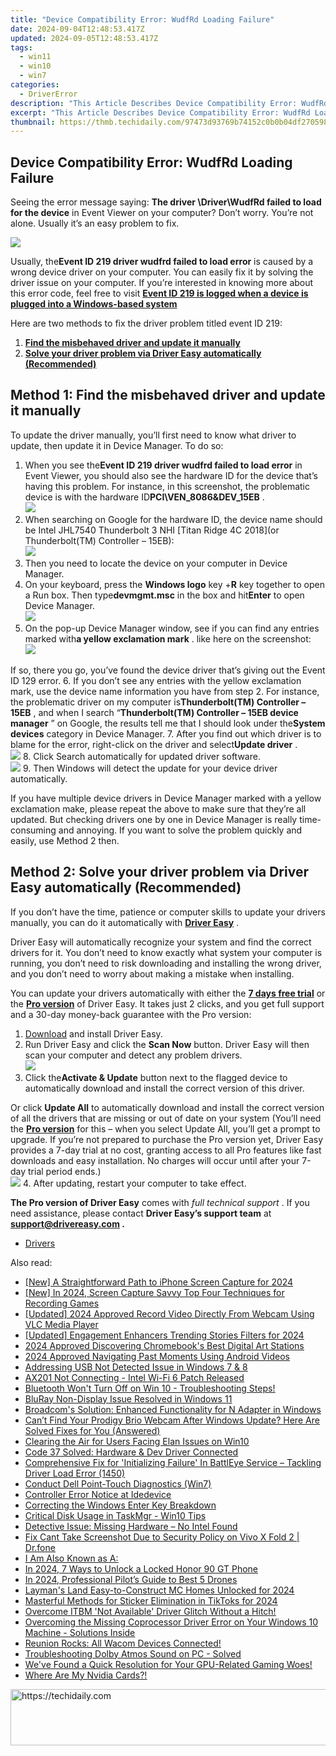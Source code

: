 ```yaml
---
title: "Device Compatibility Error: WudfRd Loading Failure"
date: 2024-09-04T12:48:53.417Z
updated: 2024-09-05T12:48:53.417Z
tags:
  - win11
  - win10
  - win7
categories:
  - DriverError
description: "This Article Describes Device Compatibility Error: WudfRd Loading Failure"
excerpt: "This Article Describes Device Compatibility Error: WudfRd Loading Failure"
thumbnail: https://thmb.techidaily.com/97473d93769b74152c0b0b04df270598f5aded17925dea70fd12d869a1bbc744.jpg
---
```


## Device Compatibility Error: WudfRd Loading Failure

 Seeing the error message saying: **The driver \\Driver\\WudfRd failed to load for the device**  in Event Viewer on your computer? Don’t worry. You’re not alone. Usually it’s an easy problem to fix.

![](https://images.drivereasy.com/wp-content/uploads/2018/07/img_5b4ff87d27963.jpg)

 Usually, the**Event ID 219 driver wudfrd failed to load error** is caused by a wrong device driver on your computer. You can easily fix it by solving the driver issue on your computer. If you’re interested in knowing more about this error code, feel free to visit **[Event ID 219 is logged when a device is plugged into a Windows-based system](https://learn.microsoft.com/en-us/troubleshoot/windows-client/setup-upgrade-and-drivers/event-id-219-when-device-plugged-in-windows-system)**

Here are two methods to fix the driver problem titled event ID 219:

1. **[Find the misbehaved driver and update it manually](https://getlyla.pxf.io/ek9gkg)**
2. [**Solve your driver problem via Driver Easy automatically (Recommended)**](#Method2)

## Method 1: Find the misbehaved driver and update it manually

 To update the driver manually, you’ll first need to know what driver to update, then update it in Device Manager. To do so:

1. When you see the**Event ID 219 driver wudfrd failed to load error** in Event Viewer, you should also see the hardware ID for the device that’s having this problem. For instance, in this screenshot, the problematic device is with the hardware ID**PCI\\VEN\_8086&DEV\_15EB** .  
![](https://www.drivereasy.com/wp-content/uploads/2024/06/Event-ID-219-driver-wudfrd-failed-to-load-error-.png)
2. When searching on Google for the hardware ID, the device name should be Intel JHL7540 Thunderbolt 3 NHI \[Titan Ridge 4C 2018\](or Thunderbolt(TM) Controller – 15EB):  
![](https://www.drivereasy.com/wp-content/uploads/2024/06/hardware-id-on-google.png)
3. Then you need to locate the device on your computer in Device Manager.
4. On your keyboard, press the **Windows logo** key +**R** key together to open a Run box. Then type**devmgmt.msc** in the box and hit**Enter** to open Device Manager.  
![](https://www.drivereasy.com/wp-content/uploads/2023/10/win-run-device-manager.jpg)
5. On the pop-up Device Manager window, see if you can find any entries marked with**a yellow exclamation mark** . like here on the screenshot:  
![](https://www.drivereasy.com/wp-content/uploads/2017/07/img_596718add428c.png)  

 If so, there you go, you’ve found the device driver that’s giving out the Event ID 129 error.
6. If you don’t see any entries with the yellow exclamation mark, use the device name information you have from step 2\. For instance, the problematic driver on my computer is**Thunderbolt(TM) Controller – 15EB** , and when I search “**Thunderbolt(TM) Controller – 15EB device manager** ” on Google, the results tell me that I should look under the**System devices** category in Device Manager.
7. After you find out which driver is to blame for the error, right-click on the driver and select**Update driver** .  
![](https://www.drivereasy.com/wp-content/uploads/2017/07/img_59671c4e07788.png)
8. Click Search automatically for updated driver software.  
![](https://www.drivereasy.com/wp-content/uploads/2018/07/img_5b4ff6553f6f3.png)
9. Then Windows will detect the update for your device driver automatically.

 If you have multiple device drivers in Device Manager marked with a yellow exclamation make, please repeat the above to make sure that they’re all updated. But checking drivers one by one in Device Manager is really time-consuming and annoying. If you want to solve the problem quickly and easily, use Method 2 then.

## Method 2: Solve your driver problem via Driver Easy automatically (Recommended)

 If you don’t have the time, patience or computer skills to update your drivers  manually, you can do it automatically with **[Driver Easy](https://tools.techidaily.com/drivereasy/download/)**  .

 Driver Easy will automatically recognize your system and find the correct drivers for it. You don’t need to know exactly what system your computer is running, you don’t need to risk downloading and installing the wrong driver, and you don’t need to worry about making a mistake when installing.

 You can update your drivers automatically with either the [**7 days free trial**](https://tools.techidaily.com/drivereasy/download/) or the [**Pro version**](https://tools.techidaily.com/drivereasy/download/) of Driver Easy. It takes just 2 clicks, and you get full support and a 30-day money-back guarantee with the Pro version:

1. [Download](https://tools.techidaily.com/drivereasy/download/) and install Driver Easy.
2. Run Driver Easy and click the **Scan Now** button. Driver Easy will then scan your computer and detect any problem drivers.  
![](https://www.drivereasy.com/wp-content/uploads/2020/10/6_0_scan-now.jpg)
3. Click the**Activate & Update** button next to the flagged device to automatically download and install the correct version of this driver.  

 Or click **Update All** to automatically download and install the correct version of all the drivers that are missing or out of date on your system (You’ll need the **[Pro version](https://tools.techidaily.com/drivereasy/download/)**  for this – when you select Update All, you’ll get a prompt to upgrade. If you’re not prepared to purchase the Pro version yet, Driver Easy provides a 7-day trial at no cost, granting access to all Pro features like fast downloads and easy installation. No charges will occur until after your 7-day trial period ends.)  
![](https://www.drivereasy.com/wp-content/uploads/2021/05/NVIDIA-GeForce-RTX-3090-Ti-3.jpg)
4. After updating, restart your computer to take effect.

**The Pro version of Driver Easy** comes with _full technical support_ . If you need assistance, please contact **Driver Easy’s support team** at **[support@drivereasy.com](https://bellelily.pxf.io/m5azgm) .**

* [Drivers](https://tools.techidaily.com/drivereasy/download/)

<ins class="adsbygoogle"
     style="display:block"
     data-ad-format="autorelaxed"
     data-ad-client="ca-pub-7571918770474297"
     data-ad-slot="1223367746"></ins>



<ins class="adsbygoogle"
     style="display:block"
     data-ad-client="ca-pub-7571918770474297"
     data-ad-slot="8358498916"
     data-ad-format="auto"
     data-full-width-responsive="true"></ins>



<span class="atpl-alsoreadstyle">Also read:</span>
<div><ul>
<li><a href="https://screen-activity-recording.techidaily.com/new-a-straightforward-path-to-iphone-screen-capture-for-2024/"><u>[New] A Straightforward Path to iPhone Screen Capture for 2024</u></a></li>
<li><a href="https://video-screen-grab.techidaily.com/new-in-2024-screen-capture-savvy-top-four-techniques-for-recording-games/"><u>[New] In 2024, Screen Capture Savvy  Top Four Techniques for Recording Games</u></a></li>
<li><a href="https://screen-recording.techidaily.com/updated-2024-approved-record-video-directly-from-webcam-using-vlc-media-player/"><u>[Updated] 2024 Approved  Record Video Directly From Webcam Using VLC Media Player</u></a></li>
<li><a href="https://instagram-clips.techidaily.com/updated-engagement-enhancers-trending-stories-filters-for-2024/"><u>[Updated] Engagement Enhancers  Trending Stories Filters for 2024</u></a></li>
<li><a href="https://vp-tips.techidaily.com/2024-approved-discovering-chromebooks-best-digital-art-stations/"><u>2024 Approved  Discovering Chromebook's Best Digital Art Stations</u></a></li>
<li><a href="https://extra-guidance.techidaily.com/2024-approved-navigating-past-moments-using-android-videos/"><u>2024 Approved  Navigating Past Moments Using Android Videos</u></a></li>
<li><a href="https://driver-error.techidaily.com/addressing-usb-not-detected-issue-in-windows-7-and-8/"><u>Addressing USB Not Detected Issue in Windows 7 & 8</u></a></li>
<li><a href="https://driver-error.techidaily.com/ax201-not-connecting-intel-wi-fi-6-patch-released/"><u>AX201 Not Connecting - Intel Wi-Fi 6 Patch Released</u></a></li>
<li><a href="https://driver-error.techidaily.com/1721098253699-bluetooth-wont-turn-off-on-win-10-troubleshooting-steps/"><u>Bluetooth Won't Turn Off on Win 10 - Troubleshooting Steps!</u></a></li>
<li><a href="https://driver-error.techidaily.com/bluray-non-display-issue-resolved-in-windows-11/"><u>BluRay Non-Display Issue Resolved in Windows 11</u></a></li>
<li><a href="https://driver-error.techidaily.com/broadcoms-solution-enhanced-functionality-for-n-adapter-in-windows/"><u>Broadcom's Solution: Enhanced Functionality for N Adapter in Windows</u></a></li>
<li><a href="https://driver-error.techidaily.com/cant-find-your-prodigy-brio-webcam-after-windows-update-here-are-solved-fixes-for-you-answered/"><u>Can’t Find Your Prodigy Brio Webcam After Windows Update? Here Are Solved Fixes for You (Answered)</u></a></li>
<li><a href="https://driver-error.techidaily.com/clearing-the-air-for-users-facing-elan-issues-on-win10/"><u>Clearing the Air for Users Facing Elan Issues on Win10</u></a></li>
<li><a href="https://driver-error.techidaily.com/code-37-solved-hardware-and-dev-driver-connected/"><u>Code 37 Solved: Hardware & Dev Driver Connected</u></a></li>
<li><a href="https://driver-error.techidaily.com/comprehensive-fix-for-initializing-failure-in-battleye-service-tackling-driver-load-error-1450/"><u>Comprehensive Fix for 'Initializing Failure' In BattlEye Service – Tackling Driver Load Error (1450)</u></a></li>
<li><a href="https://driver-error.techidaily.com/conduct-dell-point-touch-diagnostics-win7/"><u>Conduct Dell Point-Touch Diagnostics (Win7)</u></a></li>
<li><a href="https://driver-error.techidaily.com/controller-error-notice-at-idedevice/"><u>Controller Error Notice at Idedevice</u></a></li>
<li><a href="https://driver-error.techidaily.com/correcting-the-windows-enter-key-breakdown/"><u>Correcting the Windows Enter Key Breakdown</u></a></li>
<li><a href="https://driver-error.techidaily.com/critical-disk-usage-in-taskmgr-win10-tips/"><u>Critical Disk Usage in TaskMgr - Win10 Tips</u></a></li>
<li><a href="https://driver-error.techidaily.com/detective-issue-missing-hardware-no-intel-found/"><u>Detective Issue: Missing Hardware – No Intel Found</u></a></li>
<li><a href="https://howto.techidaily.com/fix-cant-take-screenshot-due-to-security-policy-on-vivo-x-fold-2-drfone-by-drfone-fix-android-problems-fix-android-problems/"><u>Fix Cant Take Screenshot Due to Security Policy on Vivo X Fold 2 | Dr.fone</u></a></li>
<li><a href="https://driver-error.techidaily.com/1721103580978-i-am-also-known-as-a/"><u>I Am Also Known as A:</u></a></li>
<li><a href="https://unlock-android.techidaily.com/in-2024-7-ways-to-unlock-a-locked-honor-90-gt-phone-by-drfone-android/"><u>In 2024, 7 Ways to Unlock a Locked Honor 90 GT Phone</u></a></li>
<li><a href="https://some-guidance.techidaily.com/in-2024-professional-pilots-guide-to-best-5-drones/"><u>In 2024, Professional Pilot’s Guide to Best 5 Drones</u></a></li>
<li><a href="https://digital-screen-recording.techidaily.com/laymans-land-easy-to-construct-mc-homes-unlocked-for-2024/"><u>Layman's Land  Easy-to-Construct MC Homes Unlocked for 2024</u></a></li>
<li><a href="https://extra-approaches.techidaily.com/masterful-methods-for-sticker-elimination-in-tiktoks-for-2024/"><u>Masterful Methods for Sticker Elimination in TikToks for 2024</u></a></li>
<li><a href="https://driver-error.techidaily.com/1721098655562-overcome-itbm-not-available-driver-glitch-without-a-hitch/"><u>Overcome ITBM 'Not Available' Driver Glitch Without a Hitch!</u></a></li>
<li><a href="https://driver-error.techidaily.com/1721097739479-overcoming-the-missing-coprocessor-driver-error-on-your-windows-10-machine-solutions-inside/"><u>Overcoming the Missing Coprocessor Driver Error on Your Windows 10 Machine - Solutions Inside</u></a></li>
<li><a href="https://driver-error.techidaily.com/1721104816682-reunion-rocks-all-wacom-devices-connected/"><u>Reunion Rocks: All Wacom Devices Connected!</u></a></li>
<li><a href="https://driver-error.techidaily.com/1721102392299-troubleshooting-dolby-atmos-sound-on-pc-solved/"><u>Troubleshooting Dolby Atmos Sound on PC - Solved</u></a></li>
<li><a href="https://driver-error.techidaily.com/1721103903270-weve-found-a-quick-resolution-for-your-gpu-related-gaming-woes/"><u>We've Found a Quick Resolution for Your GPU-Related Gaming Woes!</u></a></li>
<li><a href="https://driver-error.techidaily.com/1721101172285-where-are-my-nvidia-cards/"><u>Where Are My Nvidia Cards?!</u></a></li>
</ul></div>

<!-- affiliate ads begin -->
<a href="https://aligracehair.sjv.io/c/5597632/1915810/19272" target="_top" id="1915810">
  <img src="//a.impactradius-go.com/display-ad/19272-1915810" border="0" alt="https://techidaily.com" width="728" height="90"/>
</a>
<img height="0" width="0" src="https://aligracehair.sjv.io/i/5597632/1915810/19272" style="position:absolute;visibility:hidden;" border="0" />
<!-- affiliate ads end -->